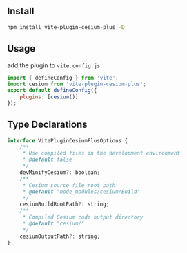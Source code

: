 ## Install

```bash
npm install vite-plugin-cesium-plus -D
```

## Usage

add the plugin to `vite.config.js`

```js
import { defineConfig } from 'vite';
import cesium from 'vite-plugin-cesium-plus';
export default defineConfig({
    plugins: [cesium()]
});
```

## Type Declarations

```js
interface VitePluginCesiumPlusOptions {
    /**
     * Use compiled files in the development environment
     * @default false
     */
    devMinifyCesium?: boolean;
    /**
     * Cesium source file root path
     * @default "node_modules/cesium/Build"
     */
    cesiumBuildRootPath?: string;
    /**
     * Compiled Cesium code output directory
     * @default "cesium/"
     */
    cesiumOutputPath?: string;
}
```
